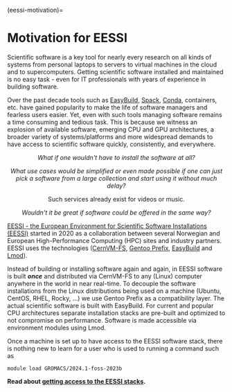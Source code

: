 (eessi-motivation)=

# Motivation for EESSI

Scientific software is a key tool for nearly every research on all kinds of
systems from personal laptops to servers to virtual machines in the cloud and
to supercomputers. Getting scientific software installed and maintained is no
easy task - even for IT professionals with years of experience in building
software.

Over the past decade tools such as [EasyBuild](https://easybuild.io),
[Spack](https://spack.io), [Conda](https://docs.conda.io/en/latest/),
containers, etc. have gained popularity to make the life of software managers
and fearless users easier. Yet, even with such tools managing software remains
a time consuming and tedious task. This is because we witness an explosion of
available software, emerging CPU and GPU architectures, a broader variety of
systems/platforms and more widespread demands to have access to scientific
software quickly, consistently, and everywhere.

*<p style="text-align: center;">What if one wouldn't have to install the software
at all?</p>*

*<p style="text-align: center;">What use cases would be simplified or even made
possible if one can just pick a software from a large collection and start using
it without much delay?</p>*

<p style="text-align: center;">Such services already exist for videos or
music.</p>

*<p style="text-align: center;">Wouldn't it be great if software could be offered
in the same way?</p>*

[EESSI - the European Environment for Scientific Software Installations (EESSI)](https://eessi.io/docs/)
started in 2020 as a collaboration between several Norwegian and
European High-Performance Computing (HPC) sites and industry partners.
EESSI uses the technologies ([CernVM-FS](https://cernvm.cern.ch/fs/),
[Gentoo Prefix](https://wiki.gentoo.org/wiki/Project:Prefix),
[EasyBuild](https://easybuild.io) and [Lmod](https://lmod.readthedocs.io/en/latest/)).

Instead of building or installing software again and again, in EESSI 
software is built ***once*** and distributed via CernVM-FS to any (Linux) computer anywhere
in the world in near real-time. To decouple the software installations from
the Linux distributions being used on a machine (Ubuntu, CentOS, RHEL, Rocky,
...) we use Gentoo Prefix as a compatibility layer. The actual scientific
software is built with EasyBuild. For current and popular CPU architectures
separate installation stacks are pre-built and optimized to not compromise on
performance. Software is made accessible via environment modules using Lmod.

Once a machine is set up to have access to the EESSI software stack,
there is nothing new to learn for a user who is used to running a command such
as

    module load GROMACS/2024.1-foss-2023b

**Read about [getting access to the EESSI stacks](eessi-access-on-nris).**
